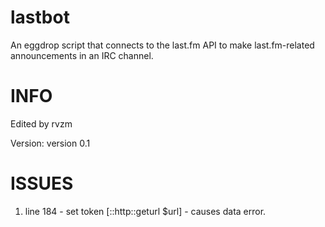 # lastbot
An eggdrop script that connects to the last.fm API to make last.fm-related announcements in an IRC channel.


# INFO
Edited by rvzm

Version: version 0.1

# ISSUES
1. line 184 - set token [::http::geturl $url] - causes data error.

